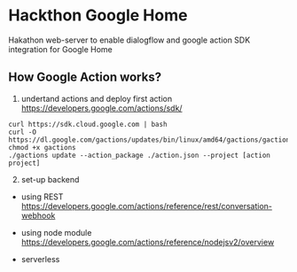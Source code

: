 # Hackthon Google Home
Hakathon web-server to enable dialogflow and google action SDK integration for Google Home 



## How Google Action works? 

1. undertand actions and deploy first action 
https://developers.google.com/actions/sdk/

```
curl https://sdk.cloud.google.com | bash
curl -O https://dl.google.com/gactions/updates/bin/linux/amd64/gactions/gactions
chmod +x gactions
./gactions update --action_package ./action.json --project [action project]
```

2. set-up backend
- using REST
https://developers.google.com/actions/reference/rest/conversation-webhook

- using node module
https://developers.google.com/actions/reference/nodejsv2/overview

- serverless 



